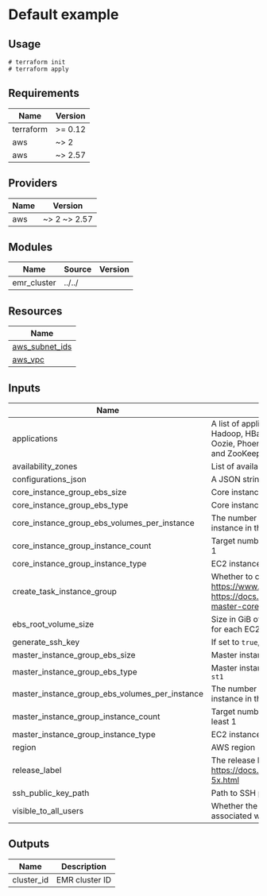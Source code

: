 # Default example

## Usage

```
# terraform init
# terraform apply
```

<!-- BEGINNING OF PRE-COMMIT-TERRAFORM DOCS HOOK -->
## Requirements

| Name | Version |
|------|---------|
| terraform | >= 0.12 |
| aws | ~> 2 |
| aws | ~> 2.57 |

## Providers

| Name | Version |
|------|---------|
| aws | ~> 2 ~> 2.57 |

## Modules

| Name | Source | Version |
|------|--------|---------|
| emr_cluster | ../../ |  |

## Resources

| Name |
|------|
| [aws_subnet_ids](https://registry.terraform.io/providers/hashicorp/aws/latest/docs/data-sources/subnet_ids) |
| [aws_vpc](https://registry.terraform.io/providers/hashicorp/aws/latest/docs/data-sources/vpc) |

## Inputs

| Name | Description | Type | Default | Required |
|------|-------------|------|---------|:--------:|
| applications | A list of applications for the cluster. Valid values are: Flink, Ganglia, Hadoop, HBase, HCatalog, Hive, Hue, JupyterHub, Livy, Mahout, MXNet, Oozie, Phoenix, Pig, Presto, Spark, Sqoop, TensorFlow, Tez, Zeppelin, and ZooKeeper (as of EMR 5.25.0). Case insensitive | `list(string)` | n/a | yes |
| availability\_zones | List of availability zones | `list(string)` | n/a | yes |
| configurations\_json | A JSON string for supplying list of configurations for the EMR cluster | `string` | `""` | no |
| core\_instance\_group\_ebs\_size | Core instances volume size, in gibibytes (GiB) | `number` | n/a | yes |
| core\_instance\_group\_ebs\_type | Core instances volume type. Valid options are `gp2`, `io1`, `standard` and `st1` | `string` | n/a | yes |
| core\_instance\_group\_ebs\_volumes\_per\_instance | The number of EBS volumes with this configuration to attach to each EC2 instance in the Core instance group | `number` | n/a | yes |
| core\_instance\_group\_instance\_count | Target number of instances for the Core instance group. Must be at least 1 | `number` | n/a | yes |
| core\_instance\_group\_instance\_type | EC2 instance type for all instances in the Core instance group | `string` | n/a | yes |
| create\_task\_instance\_group | Whether to create an instance group for Task nodes. For more info: https://www.terraform.io/docs/providers/aws/r/emr_instance_group.html, https://docs.aws.amazon.com/emr/latest/ManagementGuide/emr-master-core-task-nodes.html | `bool` | n/a | yes |
| ebs\_root\_volume\_size | Size in GiB of the EBS root device volume of the Linux AMI that is used for each EC2 instance. Available in Amazon EMR version 4.x and later | `number` | n/a | yes |
| generate\_ssh\_key | If set to `true`, new SSH key pair will be created | `bool` | n/a | yes |
| master\_instance\_group\_ebs\_size | Master instances volume size, in gibibytes (GiB) | `number` | n/a | yes |
| master\_instance\_group\_ebs\_type | Master instances volume type. Valid options are `gp2`, `io1`, `standard` and `st1` | `string` | n/a | yes |
| master\_instance\_group\_ebs\_volumes\_per\_instance | The number of EBS volumes with this configuration to attach to each EC2 instance in the Master instance group | `number` | n/a | yes |
| master\_instance\_group\_instance\_count | Target number of instances for the Master instance group. Must be at least 1 | `number` | n/a | yes |
| master\_instance\_group\_instance\_type | EC2 instance type for all instances in the Master instance group | `string` | n/a | yes |
| region | AWS region | `string` | n/a | yes |
| release\_label | The release label for the Amazon EMR release. https://docs.aws.amazon.com/emr/latest/ReleaseGuide/emr-release-5x.html | `string` | n/a | yes |
| ssh\_public\_key\_path | Path to SSH public key directory (e.g. `/secrets`) | `string` | n/a | yes |
| visible\_to\_all\_users | Whether the job flow is visible to all IAM users of the AWS account associated with the job flow | `bool` | n/a | yes |

## Outputs

| Name | Description |
|------|-------------|
| cluster\_id | EMR cluster ID |
<!-- END OF PRE-COMMIT-TERRAFORM DOCS HOOK -->
